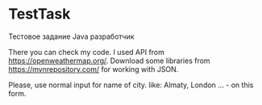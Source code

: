 # TestTask
Тестовое задание Java разработчик

There you can check my code. I used API from https://openweathermap.org/.
Download some libraries from https://mvnrepository.com/ for working with JSON.

Please, use normal input for name of city.
like: Almaty, London ... - on this form.

